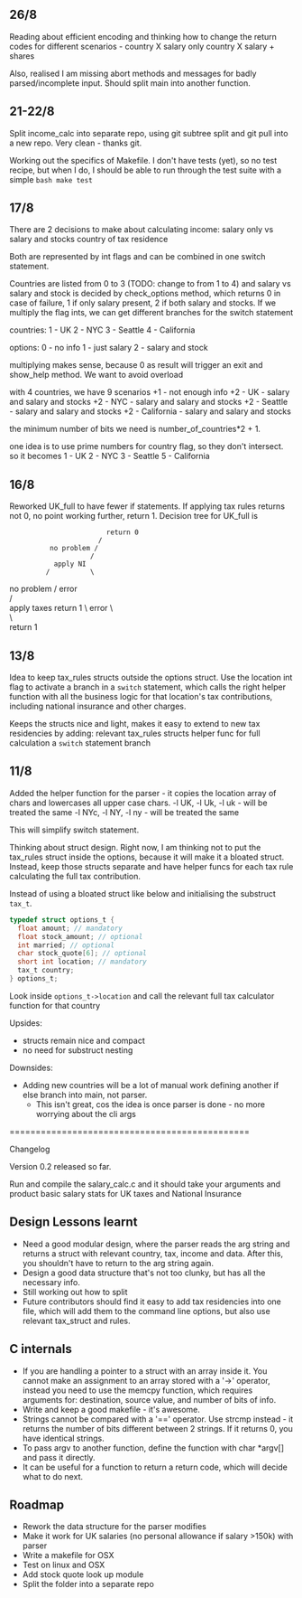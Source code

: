 ## 26/8

Reading about efficient encoding and thinking how to change the return codes for different scenarios - 
country X salary only
country X salary + shares

Also, realised I am missing abort methods and messages for badly parsed/incomplete input. Should split main into another function.

## 21-22/8

Split income_calc into separate repo, using git subtree split and git pull into a new repo. Very clean - thanks git. 

Working out the specifics of Makefile. I don't have tests (yet), so no test recipe, but when I do, I should be able to run through the test suite with a simple ```bash make test```


## 17/8

There are 2 decisions to make about calculating income:
      salary only vs salary and stocks
      country of tax residence

Both are represented by int flags and can be combined in one switch statement.

Countries are listed from 0 to 3 (TODO: change to from 1 to 4) and salary vs salary and stock is decided by check_options method, which returns 0 in case of failure, 1 if only salary present, 2 if both salary and stocks. If we multiply the flag ints, we can get different branches for the switch statement

countries:
1 - UK
2 - NYC
3 - Seattle
4 - California

options:
0 - no info
1 - just salary
2 - salary and stock

multiplying makes sense, because 0 as result will trigger an exit and show_help method. We want to avoid overload 

with 4 countries, we have 9 scenarios
+1 - not enough info
+2 - UK - salary and salary and stocks
+2 - NYC - salary and salary and stocks
+2 - Seattle - salary and salary and stocks
+2 - California - salary and salary and stocks

the minimum number of bits we need is number_of_countries*2 + 1. 

one idea is to use prime numbers for country flag, so they don't intersect. so it becomes
1 - UK
2 - NYC
3 - Seattle
5 - California


## 16/8 

Reworked UK_full to have fewer if statements. If applying tax rules returns not 0, no point working further, return 1. Decision tree for UK_full is

                            return 0
                          /
              no problem /
                        /
               apply NI           
             /          \
 no problem /      error \
           /              \
apply taxes                 return 1
           \ 
     error  \   
             \    
                return 1


## 13/8

Idea to keep tax_rules structs outside the options struct. Use the location int flag to activate a branch in a ```switch``` statement, which calls the right helper function with all the business logic for that location's tax contributions, including national insurance and other charges. 

Keeps the structs nice and light, makes it easy to extend to new tax residencies by adding:
      relevant tax_rules structs
      helper func for full calculation
      a ```switch``` statement branch

## 11/8

Added the helper function for the parser - it copies the location array of chars and lowercases all upper case chars. 
-l UK, -l Uk, -l uk   - will be treated the same
-l NYc, -l NY, -l ny  - will be treated the same

This will simplify switch statement.

Thinking about struct design. Right now, I am thinking not to put the tax_rules struct inside the options, because it will make it a bloated struct. Instead, keep those structs separate and have helper funcs for each tax rule calculating the full tax contribution. 

Instead of using a bloated struct like below and initialising the substruct ```tax_t```. 
```c
typedef struct options_t {
  float amount; // mandatory
  float stock_amount; // optional 
  int married; // optional 
  char stock_quote[6]; // optional 
  short int location; // mandatory
  tax_t country;
} options_t;
```

Look inside ```options_t->location``` and call the relevant full tax calculator function for that country

Upsides:
* structs remain nice and compact
* no need for substruct nesting


Downsides: 
* Adding new countries will be a lot of manual work defining another if else branch into main, not parser. 
  * This isn't great, cos the idea is once parser is done - no more worrying about the cli args


==============================================

Changelog

Version 0.2 released so far. 

Run and compile the salary_calc.c and it should take your arguments and product basic salary stats for UK taxes and National Insurance

## Design Lessons learnt

* Need a good modular design, where the parser reads the arg string and returns a struct with relevant country, tax, income and data. After this, you shouldn't have to return to the arg string again.
* Design a good data structure that's not too clunky, but has all the necessary info.
* Still working out how to split 
* Future contributors should find it easy to add tax residencies into one file, which will add them to the command line options, but also use relevant tax_struct and rules.


## C internals

* If you are handling a pointer to a struct with an array inside it. You cannot make an assignment to an array stored with a '->' operator, instead you need to use the memcpy function, which requires arguments for: destination, source value, and number of bits of info. 
* Write and keep a good makefile - it's awesome. 
* Strings cannot be compared with a '==' operator. Use strcmp instead - it returns the number of bits different between 2 strings. If it returns 0, you have identical strings. 
* To pass argv to another function, define the function with char *argv[] and pass it directly.
* It can be useful for a function to return a return code, which will decide what to do next.


## Roadmap
* Rework the data structure for the parser modifies
* Make it work for UK salaries (no personal allowance if salary >150k) with parser
* Write a makefile for OSX
* Test on linux and OSX
* Add stock quote look up module
* Split the folder into a separate repo
